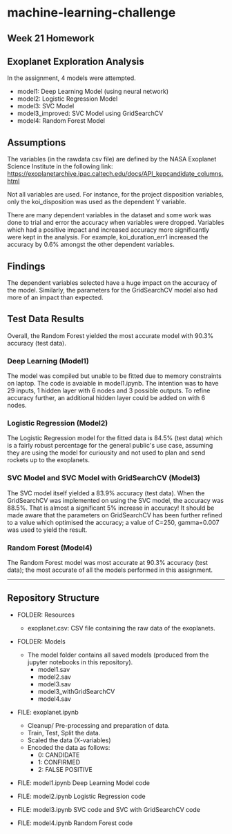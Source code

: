 # machine-learning-challenge
Week 21 Homework
---------------------------
## Exoplanet Exploration Analysis
In the assignment, 4 models were attempted. 

- model1: Deep Learning Model (using neural network)
- model2: Logistic Regression Model
- model3: SVC Model
- model3_improved: SVC Model using GridSearchCV
- model4: Random Forest Model

## Assumptions
The variables (in the rawdata csv file) are defined by the NASA Exoplanet Science Institute in the following link:
https://exoplanetarchive.ipac.caltech.edu/docs/API_kepcandidate_columns.html

Not all variables are used. For instance, for the project disposition variables, only the koi_disposition was used as the dependent Y variable. 

There are many dependent variables in the dataset and some work was done to trial and error the accuracy when variables were dropped. Variables which had a positive impact and increased accuracy more significantly were kept in the analysis. For example, koi_duration_err1 increased the accuracy by 0.6% amongst the other dependent variables. 

## Findings
The dependent variables selected have a huge impact on the accuracy of the model. 
Similarly, the parameters for the GridSearchCV model also had more of an impact than expected. 

## Test Data Results
Overall, the Random Forest yielded the most accurate model with 90.3% accuracy (test data). 

### Deep Learning (Model1)
The model was compiled but unable to be fitted due to memory constraints on laptop. The code is avaiable in model1.ipynb.
The intention was to have 29 inputs, 1 hidden layer with 6 nodes and 3 possible outputs.
To refine accuracy further, an additional hidden layer could be added on with 6 nodes. 

### Logistic Regression (Model2)
The Logistic Regression model for the fitted data is 84.5% (test data) which is a fairly robust percentage for the general public's use case, assuming they are using the model for curiousity and not used to plan and send rockets up to the exoplanets.

### SVC Model and SVC Model with GridSearchCV (Model3)
The SVC model itself yielded a 83.9% accuracy (test data).
When the GridSearchCV was implemented on using the SVC model, the accuracy was 88.5%. That is almost a significant 5% increase in accuracy!
It should be made aware that the parameters on GridSearchCV has been further refined to a value which optimised the accuracy; a value of C=250, gamma=0.007 was used to yield the result.

### Random Forest (Model4)
The Random Forest model was most accurate at 90.3% accuracy (test data); the most accurate of all the models performed in this assignment.

---------------------------
## Repository Structure
- FOLDER: Resources
    - exoplanet.csv: CSV file containing the raw data of the exoplanets.

- FOLDER: Models
    - The model folder contains all saved models (produced from the jupyter notebooks in this repository). 
        - model1.sav
        - model2.sav
        - model3.sav
        - model3_withGridSearchCV
        - model4.sav

- FILE: exoplanet.ipynb
    - Cleanup/ Pre-processing and preparation of data. 
    - Train, Test, Split the data. 
    - Scaled the data (X-variables)
    - Encoded the data as follows:
        - 0: CANDIDATE
        - 1: CONFIRMED
        - 2: FALSE POSITIVE
        
- FILE: model1.ipynb
Deep Learning Model code

- FILE: model2.ipynb
Logistic Regression code

- FILE: model3.ipynb
SVC code and SVC with GridSearchCV code

- FILE: model4.ipynb
Random Forest code
